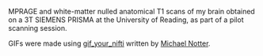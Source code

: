 MPRAGE and white-matter nulled anatomical T1 scans of my brain obtained on a 3T SIEMENS PRISMA at the University of Reading, as part of a pilot scanning session. 

GIFs were made using [gif_your_nifti](https://github.com/miykael/gif_your_nifti) written by [Michael Notter](https://miykael.github.io/).
